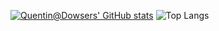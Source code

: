 [![Quentin@Dowsers' GitHub stats](https://github-readme-stats.vercel.app/api?username=Dowsers&theme=nord)](https://github.com/anuraghazra/github-readme-stats)
![Top Langs](https://github-readme-stats.vercel.app/api/top-langs/?username=QuentinDowsers&layout=compact&theme=nord)
